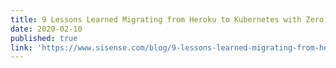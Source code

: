 ```yaml
---
title: 9 Lessons Learned Migrating from Heroku to Kubernetes with Zero Downtime
date: 2020-02-10
published: true
link: 'https://www.sisense.com/blog/9-lessons-learned-migrating-from-heroku-to-kubernetes-with-zero-downtime/'
---
```

